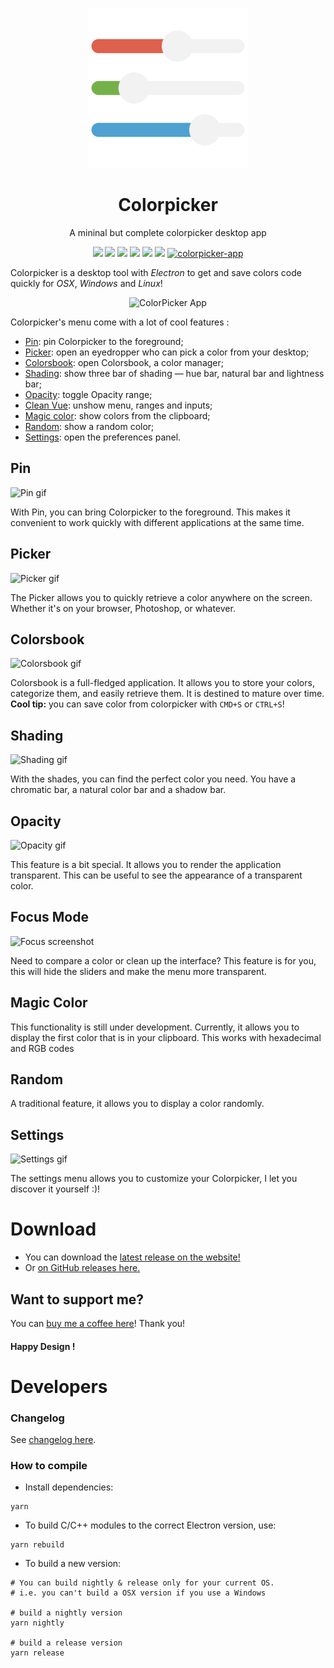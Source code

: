 <p align="center">
    <a href="https://crea-th.at/p/colorpicker">
        <img src="build/icon.png" width="256" height="256" alt="ColorPicker icon" />
    </a>
    <h1 align="center">Colorpicker</h1>
    <p align="center">A mininal but complete colorpicker desktop app</p>
    <p align="center">
        <img src="https://img.shields.io/github/downloads/toinane/colorpicker/total.svg?style=flat-square">
        <img src="https://img.shields.io/github/downloads/toinane/colorpicker/latest/total.svg?style=flat-square">
        <img src="https://img.shields.io/circleci/project/github/Toinane/colorpicker.svg?style=flat-square">
        <img src="https://img.shields.io/github/release/toinane/colorpicker.svg?style=flat-square">
        <img src="https://img.shields.io/github/release-date/Toinane/colorpicker.svg?style=flat-square">
        <img src="https://img.shields.io/david/toinane/colorpicker.svg?style=flat-square">
        <a href="https://snapcraft.io/colorpicker-app">
            <img alt="colorpicker-app" src="https://snapcraft.io/colorpicker-app/badge.svg" />
        </a>
    </p>
</p>

Colorpicker is a desktop tool with _Electron_ to get and save colors code quickly for _OSX_, _Windows_ and _Linux_!

<p align="center">
    <img src="https://github.com/Toinane/colorpicker-website/blob/master/gifs/colorpicker.gif?raw=true"
        alt="ColorPicker App" />
</p>

Colorpicker's menu come with a lot of cool features :

-   [Pin](#pin): pin Colorpicker to the foreground;
-   [Picker](#picker): open an eyedropper who can pick a color from your desktop;
-   [Colorsbook](#colorsbook): open Colorsbook, a color manager;
-   [Shading](#shading): show three bar of shading — hue bar, natural bar and lightness bar;
-   [Opacity](#opacity): toggle Opacity range;
-   [Clean Vue](#clean-vue): unshow menu, ranges and inputs;
-   [Magic color](#magic-color): show colors from the clipboard;
-   [Random](#random): show a random color;
-   [Settings](#settings): open the preferences panel.

## Pin

![Pin gif](https://github.com/Toinane/colorpicker-website/blob/master/gifs/pin.gif?raw=true)

With Pin, you can bring Colorpicker to the foreground. This makes it convenient to work quickly with different
applications at the same time.

## Picker

![Picker gif](https://github.com/Toinane/colorpicker-website/blob/master/gifs/picker.gif?raw=true)

The Picker allows you to quickly retrieve a color anywhere on the screen. Whether it's on your browser, Photoshop, or
whatever.

## Colorsbook

![Colorsbook gif](https://github.com/Toinane/colorpicker-website/blob/master/gifs/colorsbook.gif?raw=true)

Colorsbook is a full-fledged application. It allows you to store your colors, categorize them, and easily retrieve them.
It is destined to mature over time.
**Cool tip:** you can save color from colorpicker with `CMD+S` or `CTRL+S`!

## Shading

![Shading gif](https://github.com/Toinane/colorpicker-website/blob/master/gifs/shades.gif?raw=true)

With the shades, you can find the perfect color you need. You have a chromatic bar, a natural color bar and a shadow
bar.

## Opacity

![Opacity gif](https://github.com/Toinane/colorpicker-website/blob/master/gifs/opacity.gif?raw=true)

This feature is a bit special. It allows you to render the application transparent. This can be useful to see the
appearance of a transparent color.

## Focus Mode

![Focus screenshot](https://github.com/Toinane/colorpicker-website/blob/master/gifs/focus.png?raw=true)

Need to compare a color or clean up the interface? This feature is for you, this will hide the sliders and make the menu
more transparent.

## Magic Color

This functionality is still under development. Currently, it allows you to display the first color that is in your
clipboard. This works with hexadecimal and RGB codes

## Random

A traditional feature, it allows you to display a color randomly.

## Settings

![Settings gif](https://github.com/Toinane/colorpicker-website/blob/master/gifs/settings.gif?raw=true)

The settings menu allows you to customize your Colorpicker, I let you discover it yourself :)!

# Download

-   You can download the [latest release on the website!](https://colorpicker.crea-th.at)
-   Or [on GitHub releases here.](https://github.com/Toinane/colorpicker/releases)

## Want to support me?

You can [buy me a coffee here](https://toinane.itch.io/colorpicker)! Thank you!

#### **Happy Design !**

# Developers

### Changelog

See [changelog here](changelog.md).

### How to compile

-   Install dependencies:

```shell
yarn
```

-   To build C/C++ modules to the correct Electron version, use:

```shell
yarn rebuild
```

-   To build a new version:

```shell
# You can build nightly & release only for your current OS.
# i.e. you can't build a OSX version if you use a Windows

# build a nightly version
yarn nightly

# build a release version
yarn release
```
